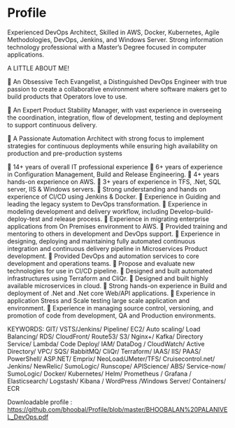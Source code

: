 # Profile

Experienced DevOps Architect, Skilled in AWS, Docker, Kubernetes, Agile Methodologies, DevOps, Jenkins, and Windows Server. Strong information technology professional with a Master’s Degree focused in computer applications.

 A LITTLE ABOUT ME!

	An Obsessive Tech Evangelist, a Distinguished DevOps Engineer with true passion to create a collaborative environment where software makers get to build products that Operators love to use. 

	An Expert Product Stability Manager, with vast experience in overseeing the coordination, integration, flow of development, testing and deployment to support continuous delivery. 

	A Passionate Automation Architect with strong focus to implement strategies for continuous deployments while ensuring high availability on production and pre-production systems

	14+ years of overall IT professional experience
	6+ years of experience in Configuration Management, Build and Release Engineering.
	4+ years hands-on experience on AWS.
	3+ years of experience in TFS, .Net, SQL server, IIS & Windows servers.
	Strong understanding and hands on experience of CI/CD using Jenkins & Docker.
	Experience in Guiding and leading the legacy system to DevOps transformation.
	Experience in modeling development and delivery workflow, including Develop-build-deploy-test and release process.
	Experience in migrating enterprise applications from On Premises environment to AWS.
	Provided training and mentoring to others in development and DevOps support.
	Experience in designing, deploying and maintaining fully automated continuous integration and continuous delivery pipeline in Microservices Product development.
	Provided DevOps and automation services to core development and operations teams.
	Propose and evaluate new technologies for use in CI/CD pipeline.
	Designed and built automated infrastructures using Terraform and CliQr.
	Designed and built highly available microservices in cloud.
	Strong hands-on experience in Build and deployment of .Net and .Net core Web/API applications.
	Experience in application Stress and Scale testing large scale application and environment.
	Experience in managing source control, versioning, and promotion of code from development, QA and Production environments.

KEYWORDS:
GIT/ VSTS/Jenkins/ Pipeline/ EC2/ Auto scaling/ Load Balancing/ RDS/ CloudFront/ Route53/ S3/ Nginx+/ Kafka/ Directory Service/ Lambda/ Code Deploy/ IAM/ DataDog / CloudWatch/ Active Directory/ VPC/ SQS/ RabbitMQ/ CliQr/ Terraform/ IAAS/ IIS/ PAAS/ PowerShell/ ASP.NET/ Emprix/ NeoLoad/JMeter/TFS/ Cruisecontrol.net/ Jenkins/ NewRelic/ SumoLogic/ Runscope/ APIScience/ ABS/ Service-now/  SumoLogic/ Docker/ Kubernetes/ Helm/ Prometheus / Grafana / Elasticsearch/ Logstash/ Kibana / WordPress /Windows Server/ Containers/ ECR

Downloadable profile : https://github.com/bhoobal/Profile/blob/master/BHOOBALAN%20PALANIVEL_DevOps.pdf


